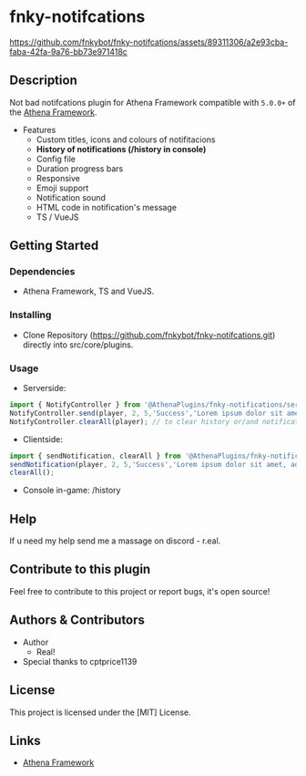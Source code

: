# fnky-notifcations

https://github.com/fnkybot/fnky-notifcations/assets/89311306/a2e93cba-faba-42fa-9a76-bb73e971418c

## Description

Not bad notifcations plugin for Athena Framework compatible with `5.0.0+` of the [Athena Framework](https://athenaframework.com/).

-   Features
    -   Custom titles, icons and colours of notifitacions
    -   **History of notifications (/history in console)**
    -   Config file
    -   Duration progress bars
    -   Responsive
    -   Emoji support
    -   Notification sound
    -   HTML code in notification's message
    -   TS / VueJS

## Getting Started

### Dependencies

-   Athena Framework, TS and VueJS.

### Installing

-   Clone Repository (https://github.com/fnkybot/fnky-notifcations.git) directly into src/core/plugins.

### Usage

-  Serverside:
  ```ts
import { NotifyController } from '@AthenaPlugins/fnky-notifications/server';
NotifyController.send(player, 2, 5,'Success','Lorem ipsum dolor sit amet, adipiscing elit, <b><font color="#3DBA39">sed do eiusmod</b></font>');
NotifyController.clearAll(player); // to clear history or/and notifications on screen
```

-  Clientside:
  ```ts
import { sendNotification, clearAll } from '@AthenaPlugins/fnky-notifications/client';
sendNotification(player, 2, 5,'Success','Lorem ipsum dolor sit amet, adipiscing elit, <b><font color="#3DBA39">sed do eiusmod</b></font>');
clearAll();
```

-  Console in-game:
  /history

## Help

If u need my help send me a massage on discord - r.eal.

## Contribute to this plugin

Feel free to contribute to this project or report bugs, it's open source!

## Authors & Contributors

-   Author
    -   Real!
-   Special thanks to cptprice1139

## License

This project is licensed under the [MIT] License.

## Links

-   [Athena Framework](https://athenaframework.com/)
